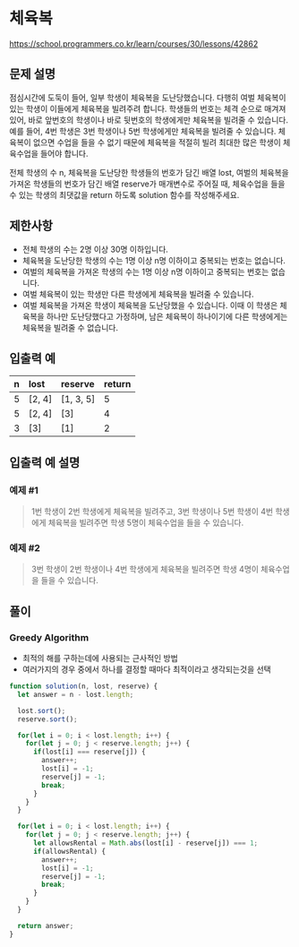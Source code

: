 # 체육복
https://school.programmers.co.kr/learn/courses/30/lessons/42862

## 문제 설명
점심시간에 도둑이 들어, 일부 학생이 체육복을 도난당했습니다. 다행히 여벌 체육복이 있는 학생이 이들에게 체육복을 빌려주려 합니다. 학생들의 번호는 체격 순으로 매겨져 있어, 바로 앞번호의 학생이나 바로 뒷번호의 학생에게만 체육복을 빌려줄 수 있습니다. 예를 들어, 4번 학생은 3번 학생이나 5번 학생에게만 체육복을 빌려줄 수 있습니다. 체육복이 없으면 수업을 들을 수 없기 때문에 체육복을 적절히 빌려 최대한 많은 학생이 체육수업을 들어야 합니다.

전체 학생의 수 n, 체육복을 도난당한 학생들의 번호가 담긴 배열 lost, 여벌의 체육복을 가져온 학생들의 번호가 담긴 배열 reserve가 매개변수로 주어질 때, 체육수업을 들을 수 있는 학생의 최댓값을 return 하도록 solution 함수를 작성해주세요.

## 제한사항
* 전체 학생의 수는 2명 이상 30명 이하입니다.
* 체육복을 도난당한 학생의 수는 1명 이상 n명 이하이고 중복되는 번호는 없습니다.
* 여벌의 체육복을 가져온 학생의 수는 1명 이상 n명 이하이고 중복되는 번호는 없습니다.
* 여벌 체육복이 있는 학생만 다른 학생에게 체육복을 빌려줄 수 있습니다.
* 여벌 체육복을 가져온 학생이 체육복을 도난당했을 수 있습니다. 이때 이 학생은 체육복을 하나만 도난당했다고 가정하며, 남은 체육복이 하나이기에 다른 학생에게는 체육복을 빌려줄 수 없습니다.

## 입출력 예
|n|lost|reserve|return|
|:-|:-|:-|:-|
|5|[2, 4]|[1, 3, 5]|5|
|5|[2, 4]|[3]|4|
|3|[3]|[1]|2|

## 입출력 예 설명
### 예제 #1
> 1번 학생이 2번 학생에게 체육복을 빌려주고, 3번 학생이나 5번 학생이 4번 학생에게 체육복을 빌려주면 학생 5명이 체육수업을 들을 수 있습니다.

### 예제 #2
> 3번 학생이 2번 학생이나 4번 학생에게 체육복을 빌려주면 학생 4명이 체육수업을 들을 수 있습니다.

## 풀이
### Greedy Algorithm
* 최적의 해를 구하는데에 사용되는 근사적인 방법
* 여러가지의 경우 중에서 하나를 결정할 때마다 최적이라고 생각되는것을 선택

```js
function solution(n, lost, reserve) {
  let answer = n - lost.length;

  lost.sort();
  reserve.sort();

  for(let i = 0; i < lost.length; i++) {
    for(let j = 0; j < reserve.length; j++) {
      if(lost[i] === reserve[j]) {
        answer++;
        lost[i] = -1;
        reserve[j] = -1;
        break;
      }
    }
  }

  for(let i = 0; i < lost.length; i++) {
    for(let j = 0; j < reserve.length; j++) {
      let allowsRental = Math.abs(lost[i] - reserve[j]) === 1;
      if(allowsRental) {
        answer++;
        lost[i] = -1;
        reserve[j] = -1;
        break;
      }
    }
  }

  return answer;
}
```